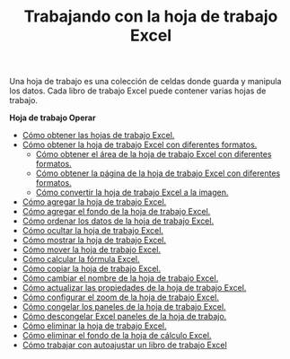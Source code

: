 ﻿---
title: Trabajando con la hoja de trabajo Excel
second_title: Aspose.Cells Cloud Documen
linktitle: Hoja de cálculo
type: docs
url: /es/worksheets/
aliases: [/working-with-worksheets/]
keywords: Working with worksheet on an Excel workbook
description: Aspose.Cells Cloud REST API admite trabajar con la hoja de trabajo en un libro de trabajo Excel. SDK admite tipos de lenguajes de desarrollo. Incluyen Android, C#, Go, Java, NodeJS, Perl, PHP, Python, Ruby y Swift
weight: 100
---
Una hoja de trabajo es una colección de celdas donde guarda y manipula los datos. Cada libro de trabajo Excel puede contener varias hojas de trabajo.

**Hoja de trabajo Operar**

- [Cómo obtener las hojas de trabajo Excel.](/cells/es/worksheets/get-all/)
- [Cómo obtener la hoja de trabajo Excel con diferentes formatos.](/cells/es/worksheets/get/) 
    - [Cómo obtener el área de la hoja de trabajo Excel con diferentes formatos.](/cells/es/worksheets/area-to-different-formats/)
    - [Cómo obtener la página de la hoja de trabajo Excel con diferentes formatos.](/cells/es/get-worksheet-for-page-index/) 
    - [Cómo convertir la hoja de trabajo Excel a la imagen.](/cells/es/worksheets/to-image/)
- [Cómo agregar la hoja de trabajo Excel.](/cells/es/worksheets/add/)
- [Cómo agregar el fondo de la hoja de trabajo Excel.](/cells/es/worksheets/background/add/) 
- [Cómo ordenar los datos de la hoja de trabajo Excel.](/cells/es/worksheets/sort-data/) 
- [Cómo ocultar la hoja de trabajo Excel.](/cells/es/worksheets/hide/)
- [Cómo mostrar la hoja de trabajo Excel.](/cells/es/worksheets/unhide/)
- [Cómo mover la hoja de trabajo Excel.](/cells/es/worksheets/move/)
- [Cómo calcular la fórmula Excel.](/cells/es/worksheets/calculate-formula/)
- [Cómo copiar la hoja de trabajo Excel.](/cells/es/worksheets/copy/)
- [Cómo cambiar el nombre de la hoja de trabajo Excel.](/cells/es/worksheets/rename/)
- [Cómo actualizar las propiedades de la hoja de trabajo Excel.](/cells/es/worksheets/update-properties/)
- [Cómo configurar el zoom de la hoja de trabajo Excel.](/cells/es/worksheets/zoom/)
- [Cómo congelar los paneles de la hoja de trabajo Excel.](/cells/es/worksheets/freeze-panes/)
- [Cómo descongelar Excel paneles de la hoja de trabajo.](/cells/es/worksheets/unfreeze-panes/)
- [Cómo eliminar la hoja de trabajo Excel.](/cells/es/worksheets/delete/)
- [Cómo eliminar el fondo de la hoja de cálculo Excel.](/cells/es/worksheets/background/delete/)
- [ Cómo trabajar con autoajustar un libro de trabajo Excel](/cells/es/worksheets/autofit/)
